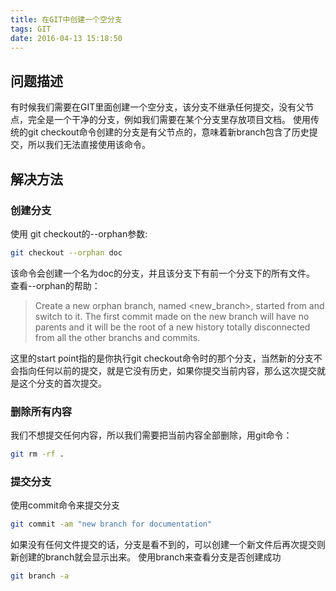 ```yaml
---
title: 在GIT中创建一个空分支
tags: GIT
date: 2016-04-13 15:18:50
---
```



## 问题描述
有时候我们需要在GIT里面创建一个空分支，该分支不继承任何提交，没有父节点，完全是一个干净的分支，例如我们需要在某个分支里存放项目文档。
使用传统的git checkout命令创建的分支是有父节点的，意味着新branch包含了历史提交，所以我们无法直接使用该命令。

<!-- more -->

## 解决方法

### 创建分支
使用 git checkout的--orphan参数:
``` bash
git checkout --orphan doc
```
该命令会创建一个名为doc的分支，并且该分支下有前一个分支下的所有文件。
查看--orphan的帮助：

>Create a new orphan branch, named <new_branch>, started from <start point> and switch to it. The first commit made on the new branch will have no parents and it will be the root of a new history totally disconnected from all the other branchs and commits.

这里的start point指的是你执行git checkout命令时的那个分支，当然新的分支不会指向任何以前的提交，就是它没有历史，如果你提交当前内容，那么这次提交就是这个分支的首次提交。

### 删除所有内容
我们不想提交任何内容，所以我们需要把当前内容全部删除，用git命令：
``` bash
git rm -rf .
```

### 提交分支
使用commit命令来提交分支
``` bash
git commit -am "new branch for documentation"
```
如果没有任何文件提交的话，分支是看不到的，可以创建一个新文件后再次提交则新创建的branch就会显示出来。
使用branch来查看分支是否创建成功
``` bash
git branch -a
```

